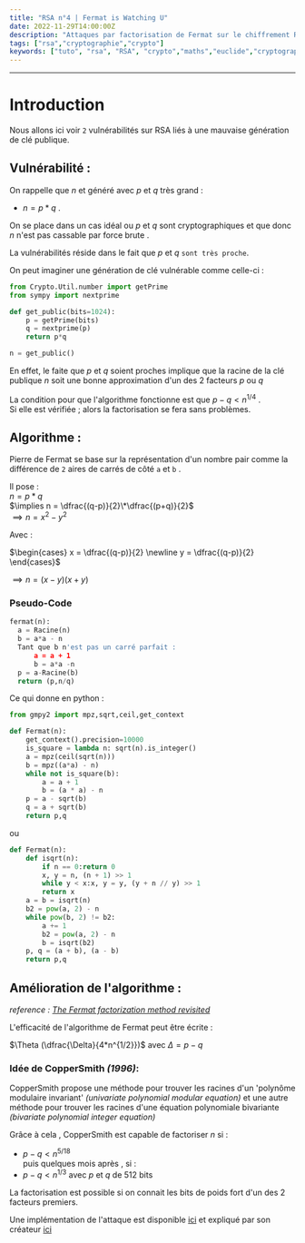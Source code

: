 ```yaml
---
title: "RSA n°4 | Fermat is Watching U"
date: 2022-11-29T14:00:00Z
description: "Attaques par factorisation de Fermat sur le chiffrement RSA"
tags: ["rsa","cryptographie","crypto"]
keywords: ["tuto", "rsa", "RSA", "crypto","maths","euclide","cryptographie","cryptography","pgcd"]
---
```

[//]: <> (Created By Vozec 29/11/2021)
---
# Introduction
Nous allons ici voir ``2`` vulnérabilités sur RSA liés à une mauvaise génération de clé publique.

## Vulnérabilité :

On rappelle que $n$ et généré avec $p$ et $q$ très grand :  
- $n = p*q$ .  

On se place dans un cas idéal ou $p$ et $q$ sont cryptographiques et que donc $n$ n'est pas cassable par force brute .

La vulnérabilités réside dans le fait que $p$ et $q$ ``sont très proche``.

On peut imaginer une génération de clé vulnérable comme celle-ci :
```python
from Crypto.Util.number import getPrime
from sympy import nextprime

def get_public(bits=1024):
    p = getPrime(bits)
    q = nextprime(p)
    return p*q

n = get_public()
```

En effet, le faite que $p$ et $q$ soient proches implique que la racine de la clé publique $n$ soit une bonne approximation d'un des 2 facteurs $p$ ou $q$

La condition pour que l'algorithme fonctionne est que $p-q < n^{1/4}$ .  
Si elle est vérifiée ; alors la factorisation se fera sans problèmes.

## Algorithme :
Pierre de Fermat se base sur la représentation d'un nombre pair comme la différence de ``2`` aires de carrés de côté ``a`` et ``b``  .

Il pose :  
$n = p*q$  
$\implies n = \dfrac{(q-p)}{2}\*\dfrac{(p+q)}{2}$  
$\implies n = x^2 - y^2$  

Avec :

$\begin{cases}
x =  \dfrac{(q-p)}{2} \newline
y =  \dfrac{(q-p)}{2}
\end{cases}$

$\implies n = (x-y)(x+y)$  

### Pseudo-Code
```python
fermat(n):
  a = Racine(n)
  b = a*a - n
  Tant que b n'est pas un carré parfait :
      a = a + 1
      b = a*a -n
  p = a-Racine(b)
  return (p,n/q)
```

Ce qui donne en python :

```python
from gmpy2 import mpz,sqrt,ceil,get_context

def Fermat(n):
    get_context().precision=10000
    is_square = lambda n: sqrt(n).is_integer()
    a = mpz(ceil(sqrt(n)))
    b = mpz((a*a) - n)
    while not is_square(b):
        a = a + 1
        b = (a * a) - n
    p = a - sqrt(b)
    q = a + sqrt(b)
    return p,q
```  
ou
```python
def Fermat(n):    
    def isqrt(n):
        if n == 0:return 0
        x, y = n, (n + 1) >> 1
        while y < x:x, y = y, (y + n // y) >> 1
        return x
    a = b = isqrt(n)
    b2 = pow(a, 2) - n
    while pow(b, 2) != b2:
        a += 1
        b2 = pow(a, 2) - n
        b = isqrt(b2)
    p, q = (a + b), (a - b)
    return p,q
```


## Amélioration de l'algorithme :

*reference : [The Fermat factorization method revisited](https://hsbp.org/tiki-download_wiki_attachment.php?attId=174)*

L'efficacité de l'algorithme de Fermat peut être écrite :

$\Theta (\dfrac{\Delta}{4*n^{1/2}})$ avec $\Delta = p-q$

### Idée de CopperSmith *(1996)*:
CopperSmith propose une méthode pour trouver les racines d'un 'polynôme modulaire invariant' *(univariate polynomial modular equation)* et une autre méthode pour trouver les racines d'une équation polynomiale bivariante *(bivariate polynomial integer equation)*

Grâce à cela , CopperSmith est capable de factoriser $n$ si :
- $p-q < n^{5/18}$  
puis quelques mois après , si :  
- $p-q < n^{1/3}$ avec $p$ et $q$ de 512 bits

La factorisation est possible si on connait les bits de poids fort d'un des 2 facteurs premiers.

Une implémentation de l'attaque est disponible [ici](https://github.com/mimoo/RSA-and-LLL-attacks/blob/master/coppersmith.sage) et expliqué par son créateur [ici](https://github.com/mimoo/RSA-and-LLL-attacks#factoring-with-high-bits-known)
